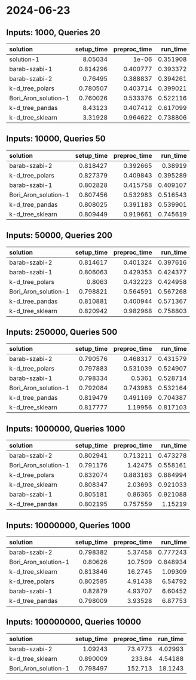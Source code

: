 # 2024-06-23

## Inputs: 1000, Queries 20

| solution             |   setup_time |   preproc_time |   run_time |
|:---------------------|-------------:|---------------:|-----------:|
| solution-1           |     8.05034  |       1e-06    |   0.351908 |
| barab-szabi-1        |     0.814296 |       0.400777 |   0.393372 |
| barab-szabi-2        |     0.76495  |       0.388837 |   0.394261 |
| k-d_tree_polars      |     0.780507 |       0.403714 |   0.399021 |
| Bori_Aron_solution-1 |     0.760026 |       0.533376 |   0.522116 |
| k-d_tree_pandas      |     8.43123  |       0.407412 |   0.617099 |
| k-d_tree_sklearn     |     3.31928  |       0.964622 |   0.738806 |

## Inputs: 10000, Queries 50

| solution             |   setup_time |   preproc_time |   run_time |
|:---------------------|-------------:|---------------:|-----------:|
| barab-szabi-2        |     0.818427 |       0.392665 |   0.38919  |
| k-d_tree_polars      |     0.827379 |       0.409843 |   0.395289 |
| barab-szabi-1        |     0.802828 |       0.415758 |   0.409107 |
| Bori_Aron_solution-1 |     0.807456 |       0.532983 |   0.516543 |
| k-d_tree_pandas      |     0.808025 |       0.391183 |   0.539901 |
| k-d_tree_sklearn     |     0.809449 |       0.919661 |   0.745619 |

## Inputs: 50000, Queries 200

| solution             |   setup_time |   preproc_time |   run_time |
|:---------------------|-------------:|---------------:|-----------:|
| barab-szabi-2        |     0.814617 |       0.401324 |   0.397616 |
| barab-szabi-1        |     0.806063 |       0.429353 |   0.424377 |
| k-d_tree_polars      |     0.8063   |       0.432223 |   0.424958 |
| Bori_Aron_solution-1 |     0.798821 |       0.564591 |   0.567268 |
| k-d_tree_pandas      |     0.810881 |       0.400944 |   0.571367 |
| k-d_tree_sklearn     |     0.820942 |       0.982968 |   0.758803 |

## Inputs: 250000, Queries 500

| solution             |   setup_time |   preproc_time |   run_time |
|:---------------------|-------------:|---------------:|-----------:|
| barab-szabi-2        |     0.790576 |       0.468317 |   0.431579 |
| k-d_tree_polars      |     0.797883 |       0.531039 |   0.524907 |
| barab-szabi-1        |     0.798334 |       0.5361   |   0.528714 |
| Bori_Aron_solution-1 |     0.792084 |       0.743983 |   0.532164 |
| k-d_tree_pandas      |     0.819479 |       0.491169 |   0.704387 |
| k-d_tree_sklearn     |     0.817777 |       1.19956  |   0.817103 |

## Inputs: 1000000, Queries 1000

| solution             |   setup_time |   preproc_time |   run_time |
|:---------------------|-------------:|---------------:|-----------:|
| barab-szabi-2        |     0.802941 |       0.713211 |   0.473278 |
| Bori_Aron_solution-1 |     0.791176 |       1.42475  |   0.558161 |
| k-d_tree_polars      |     0.832074 |       0.883163 |   0.884994 |
| k-d_tree_sklearn     |     0.808347 |       2.03693  |   0.921033 |
| barab-szabi-1        |     0.805181 |       0.86365  |   0.921088 |
| k-d_tree_pandas      |     0.802195 |       0.757559 |   1.15219  |

## Inputs: 10000000, Queries 1000

| solution             |   setup_time |   preproc_time |   run_time |
|:---------------------|-------------:|---------------:|-----------:|
| barab-szabi-2        |     0.798382 |        5.37458 |   0.777243 |
| Bori_Aron_solution-1 |     0.80626  |       10.7509  |   0.848934 |
| k-d_tree_sklearn     |     0.813846 |       16.2745  |   1.09309  |
| k-d_tree_polars      |     0.802585 |        4.91438 |   6.54792  |
| barab-szabi-1        |     0.82879  |        4.93707 |   6.60452  |
| k-d_tree_pandas      |     0.798009 |        3.93528 |   6.87753  |

## Inputs: 100000000, Queries 10000

| solution             |   setup_time |   preproc_time |   run_time |
|:---------------------|-------------:|---------------:|-----------:|
| barab-szabi-2        |     1.09243  |        73.4773 |    4.02993 |
| k-d_tree_sklearn     |     0.890009 |       233.84   |    4.54188 |
| Bori_Aron_solution-1 |     0.798497 |       152.713  |   18.1243  |